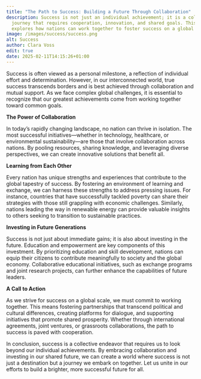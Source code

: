```yaml
---
title: "The Path to Success: Building a Future Through Collaboration"
description: Success is not just an individual achievement; it is a collective
  journey that requires cooperation, innovation, and shared goals. This post
  explores how nations can work together to foster success on a global scale.
image: /images/success/success.png
alt: Success
author: Clara Voss
edit: true
date: 2025-02-11T14:15:26+01:00
---
```

Success is often viewed as a personal milestone, a reflection of individual effort and determination. However, in our interconnected world, true success transcends borders and is best achieved through collaboration and mutual support. As we face complex global challenges, it is essential to recognize that our greatest achievements come from working together toward common goals.

**The Power of Collaboration**

In today’s rapidly changing landscape, no nation can thrive in isolation. The most successful initiatives—whether in technology, healthcare, or environmental sustainability—are those that involve collaboration across nations. By pooling resources, sharing knowledge, and leveraging diverse perspectives, we can create innovative solutions that benefit all.

**Learning from Each Other**

Every nation has unique strengths and experiences that contribute to the global tapestry of success. By fostering an environment of learning and exchange, we can harness these strengths to address pressing issues. For instance, countries that have successfully tackled poverty can share their strategies with those still grappling with economic challenges. Similarly, nations leading the way in renewable energy can provide valuable insights to others seeking to transition to sustainable practices.

**Investing in Future Generations**

Success is not just about immediate gains; it is also about investing in the future. Education and empowerment are key components of this investment. By prioritizing education and skill development, nations can equip their citizens to contribute meaningfully to society and the global economy. Collaborative educational initiatives, such as exchange programs and joint research projects, can further enhance the capabilities of future leaders.

**A Call to Action**

As we strive for success on a global scale, we must commit to working together. This means fostering partnerships that transcend political and cultural differences, creating platforms for dialogue, and supporting initiatives that promote shared prosperity. Whether through international agreements, joint ventures, or grassroots collaborations, the path to success is paved with cooperation.

In conclusion, success is a collective endeavor that requires us to look beyond our individual achievements. By embracing collaboration and investing in our shared future, we can create a world where success is not just a destination but a journey we embark on together. Let us unite in our efforts to build a brighter, more successful future for all.
